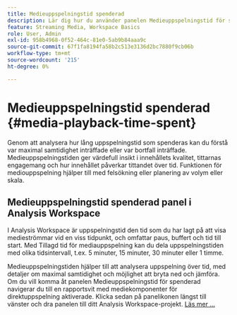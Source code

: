 ```yaml
---
title: Medieuppspelningstid spenderad
description: Lär dig hur du använder panelen Medieuppspelningstid för spenderad tid för att analysera hur lång uppspelningstid som har använts och för att förstå maximal samtidighet och var bortfall har inträffat.
feature: Streaming Media, Workspace Basics
role: User, Admin
exl-id: 958b4968-0f52-464c-81e0-5ab9b84aaa9c
source-git-commit: 67f1fa8194fa58b2c513e3136d2bc7880f9cb06b
workflow-type: tm+mt
source-wordcount: '215'
ht-degree: 0%

---
```


# Medieuppspelningstid spenderad {#media-playback-time-spent}

Genom att analysera hur lång uppspelningstid som spenderas kan du förstå var maximal samtidighet inträffade eller var bortfall inträffade. Medieuppspelningstiden ger värdefull insikt i innehållets kvalitet, tittarnas engagemang och hur innehållet påverkar tittandet över tid. Funktionen för mediouppspelning hjälper till med felsökning eller planering av volym eller skala.

## Medieuppspelningstid spenderad panel i Analysis Workspace

I Analysis Workspace är uppspelningstid den tid som du har lagt på att visa medieströmmar vid en viss tidpunkt, och omfattar paus, buffert och tid till start. Med Tillagd tid för mediauppspelning kan du dela uppspelningstiden med olika tidsintervall, t.ex. 5 minuter, 15 minuter, 30 minuter eller 1 timme.


Medieuppspelningstiden hjälper till att analysera uppspelning över tid, med detaljer om maximal samtidighet och möjlighet att bryta ned och jämföra. Om du vill komma åt panelen Medieuppspelningstid för spenderad navigerar du till en rapportsvit med mediekomponenter för direktuppspelning aktiverade. Klicka sedan på panelikonen längst till vänster och dra panelen till ditt Analysis Workspace-projekt. [Läs mer …](https://experienceleague.adobe.com/docs/analytics/analyze/analysis-workspace/panels/media-playback-timespent/media-playback-time-spent.html)

<!-- ## DOES THIS APPLY Get Concurrent Viewers via Analytics Reporting API

REVISE You can also get concurrent viewer data for up to 1-month at a time at minute-level granularity using the Analytics Reporting API 2.0.  The reporting API uses the same definition of concurrent viewers as Analysis Workspace.  For more information see [_*Get concurrent viewers JSON report data with Analytics 2.0 APIs*_](/help/reporting/reports-and-analytics/get-concurrent-json20.md). -->
